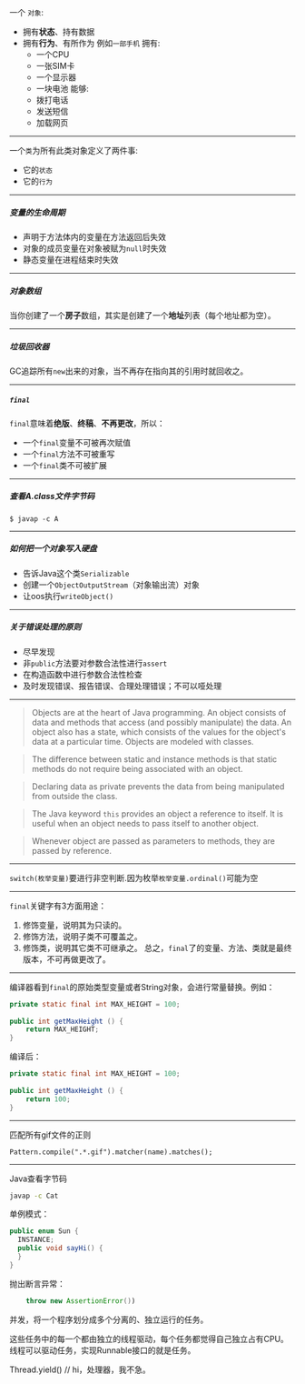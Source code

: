 一个 `对象`:
- 拥有**状态**、持有数据
- 拥有**行为**、有所作为
例如`一部手机`
拥有:
    - 一个CPU
    - 一张SIM卡
    - 一个显示器
    - 一块电池
能够:
    - 拨打电话
    - 发送短信
    - 加载网页

---

一个`类`为所有此类对象定义了两件事:
- 它的`状态`
- 它的`行为`

---

##### 变量的生命周期
- 声明于方法体内的变量在方法返回后失效
- 对象的成员变量在对象被赋为`null`时失效
- 静态变量在进程结束时失效

---

##### 对象数组
当你创建了一个**房子**数组，其实是创建了一个**地址**列表（每个地址都为空）。

---

##### 垃圾回收器
GC追踪所有`new`出来的对象，当不再存在指向其的引用时就回收之。

---


##### `final`
`final`意味着**绝版**、**终稿**、**不再更改**，所以：
- 一个`final`变量不可被再次赋值
- 一个`final`方法不可被重写
- 一个`final`类不可被扩展

---

##### 查看A.class文件字节码
    $ javap -c A

---

##### 如何把一个对象写入硬盘
- 告诉Java这个类`Serializable`
- 创建一个`ObjectOutputStream`（对象输出流）对象
- 让oos执行`writeObject()`

---

##### 关于错误处理的原则
- 尽早发现
- 非`public`方法要对参数合法性进行`assert`
- 在构造函数中进行参数合法性检查
- 及时发现错误、报告错误、合理处理错误；不可以哑处理

---

>Objects are at the heart of Java programming. An object consists of data and methods that access (and possibly manipulate) the data. An object also has a state, which consists of the values for the object's data at a particular time. Objects are modeled with classes.

>The difference between static and instance methods is that static methods do not require being associated with an object. 

>Declaring data as private prevents the data from being manipulated from outside the class. 

>The Java keyword `this` provides an object a reference to itself. It is useful when an object needs to pass itself to another object.

> Whenever object are passed as parameters to methods, they are passed by reference.

---

`switch(枚举变量)`要进行非空判断.因为枚举`枚举变量.ordinal()`可能为空

---

`final`关键字有3方面用途：
1. 修饰变量，说明其为只读的。
2. 修饰方法，说明子类不可覆盖之。
3. 修饰类，说明其它类不可继承之。
总之，`final`了的变量、方法、类就是最终版本，不可再做更改了。

---

编译器看到`final`的原始类型变量或者String对象，会进行常量替换。例如：
```Java
private static final int MAX_HEIGHT = 100;
	
public int getMaxHeight () {
	return MAX_HEIGHT;
}
```
编译后：
```java
private static final int MAX_HEIGHT = 100;
	
public int getMaxHeight () {
	return 100;
}
```

---

匹配所有gif文件的正则

```
Pattern.compile(".*.gif").matcher(name).matches();
```

---

Java查看字节码

``` bash
javap -c Cat
```

单例模式：

``` java
public enum Sun {
  INSTANCE;
  public void sayHi() {
  }
}
```

抛出断言异常：

``` java
	throw new AssertionError())
```

并发，将一个程序划分成多个分离的、独立运行的任务。

这些任务中的每一个都由独立的线程驱动，每个任务都觉得自己独立占有CPU。
线程可以驱动任务，实现Runnable接口的就是任务。

Thread.yield() // hi，处理器，我不急。


